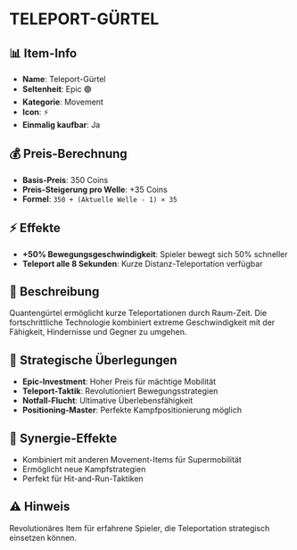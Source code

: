 # TELEPORT-GÜRTEL

## 📊 Item-Info
- **Name**: Teleport-Gürtel
- **Seltenheit**: Epic 🟣
- **Kategorie**: Movement
- **Icon**: ⚡
- **Einmalig kaufbar**: Ja

## 💰 Preis-Berechnung
- **Basis-Preis**: 350 Coins
- **Preis-Steigerung pro Welle**: +35 Coins
- **Formel**: `350 + (Aktuelle Welle - 1) × 35`

## ⚡ Effekte
- **+50% Bewegungsgeschwindigkeit**: Spieler bewegt sich 50% schneller
- **Teleport alle 8 Sekunden**: Kurze Distanz-Teleportation verfügbar

## 📝 Beschreibung
Quantengürtel ermöglicht kurze Teleportationen durch Raum-Zeit. Die fortschrittliche Technologie kombiniert extreme Geschwindigkeit mit der Fähigkeit, Hindernisse und Gegner zu umgehen.

## 🎯 Strategische Überlegungen
- **Epic-Investment**: Hoher Preis für mächtige Mobilität
- **Teleport-Taktik**: Revolutioniert Bewegungsstrategien
- **Notfall-Flucht**: Ultimative Überlebensfähigkeit
- **Positioning-Master**: Perfekte Kampfpositionierung möglich

## 🔄 Synergie-Effekte
- Kombiniert mit anderen Movement-Items für Supermobilität
- Ermöglicht neue Kampfstrategien
- Perfekt für Hit-and-Run-Taktiken

## ⚠️ Hinweis
Revolutionäres Item für erfahrene Spieler, die Teleportation strategisch einsetzen können.
